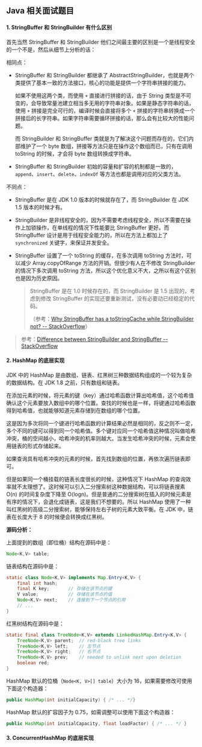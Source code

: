 ## Java 相关面试题目

#### 1. StringBuffer 和 StringBuilder 有什么区别

首先当然 StringBuffer 和 StringBuilder 他们之间最主要的区别是一个是线程安全的一个不是，然后从细节上分析的话：

相同点：

- StringBuffer 和 StringBuilder 都继承了 AbstractStringBuilder，也就是两个类提供了基本一致的方法接口，核心的功能是提供一个字符串拼接的能力。

  如果不使用这两个类，而使用 `+` 直接进行拼接的话，由于 String 类型是不可变的，会导致常量池建立相当多无用的字符串对象。如果是静态字符串的话，使用 `+` 拼接是完全可行的，编译时候会直接将多个 `+` 拼接的字符串转换成一个拼接后的长字符串。如果字符串需要循环拼接的话，那么会有比较大的性能问题。

  而 StringBuilder 和 StringBuffer 类就是为了解决这个问题而存在的，它们内部维护了一个 byte 数组，拼接等方法只是在操作这个数组而已，只有在调用 toString 的时候，才会将 byte 数组转换成字符串。

- StringBuffer 和 StringBuilder 初始的容量和扩容的机制都是一致的，`append`、`insert`、`delete`、`indexOf` 等方法也都是调用对应的父类方法。

不同点：

- StringBuffer 是在 JDK 1.0 版本的时候就存在了，而 StringBuilder 在 JDK 1.5 版本的时候才有。

- StringBuilder 是非线程安全的，因为不需要考虑线程安全，所以不需要在操作上加锁操作，在单线程的情况下性能要比 StringBuffer 更好。而 StringBuffer 设计是用于线程安全能力的，所以在方法上都加上了 `synchronized` 关键字，来保证并发安全。

- StringBuffer 设置了一个 toString 的缓存，在多次调用 toString 方法时，可以减少 Array.copyOfRange 方法的开销。但很少有人在不修改 StringBuilder 的情况下多次调用 toString 方法，所以这个优化意义不大，之所以有这个区别也是因为历史原因。

  > StringBuffer 是在 1.0 时候存在的，而 StringBuilder 是 1.5 出现的，考虑到修改 StringBuffer 的实现还要重新测试，没有必要动已经稳定的代码。
  >
  > （参考：[Why StringBuffer has a toStringCache while StringBuilder not? -- StackOverflow](https://stackoverflow.com/questions/46294579/why-stringbuffer-has-a-tostringcache-while-stringbuilder-not)）

> 参考：[Difference between StringBuilder and StringBuffer -- StackOverflow](https://stackoverflow.com/questions/355089/difference-between-stringbuilder-and-stringbuffer)

#### 2. HashMap 的底层实现

JDK 中的 HashMap 是由数组、链表、红黑树三种数据结构组成的一个较为复杂的数据结构。在 JDK 1.8 之前，只有数组和链表。

在添加元素的时候，将元素的键（key）通过哈希函数计算出哈希值，这个哈希值确认这个元素要放入数组中的哪个位置。查找的时候也是一样，将键通过哈希函数得到哈希值，也就能够知道元素存储到在数组的哪个位置。

这是因为多次将同一个键进行哈希函数的计算结果必然是相同的，反之则不一定，多个不同的键可以得到同一个哈希值。多个键对应同一个哈希值这种情况叫做哈希冲突，桶的空间越小，哈希冲突的机率则越大。当发生哈希冲突的时候，元素会使用链表的形式存储起来。

如果查询具有哈希冲突的元素的时候，首先找到数组的位置，再依次遍历链表即可。

但是如果同一个桶挂载的链表长度很长的时候，这种情况下 HashMap 的查询效率就不太理想了。这时候可以引入二分搜索树这种数据结构，可以将链表搜素 O(n) 的时间复杂度下降至 O(logn)。但是普通的二分搜索树在插入的时候元素是有序的情况下，会退化成链表，这是我们不想要的。所以 HashMap 使用了一种叫红黑树的高级二分搜索树，能够保持左右子树的元素大致平衡。在 JDK 中，链表在长度大于 8 的时候便会转换成红黑树。

**源码分析：**

上面提到的数组（即位桶）结构在源码中是：

```java
Node<K,V> table;
```

链表结构在源码中是：

```java
static class Node<K,V> implements Map.Entry<K,V> {
    final int hash;
    final K key;       // 存储在该节点的键
    V value;           // 存储在该节点的值
    Node<K,V> next;    // 连接到下一个节点的引用
    // ...
}
```

红黑树结构在源码中是：

```java
static final class TreeNode<K,V> extends LinkedHashMap.Entry<K,V> {
    TreeNode<K,V> parent;  // red-black tree links
    TreeNode<K,V> left;    // 左节点
    TreeNode<K,V> right;   // 右节点
    TreeNode<K,V> prev;    // needed to unlink next upon deletion
    boolean red;
}
```

HashMap 默认的位桶（`Node<K, V>[] table`）大小为 16，如果需要修改可使用下面这个构造器：

```java
public HashMap(int initialCapacity) { /* ... */}
```

HashMap 默认的扩容因子为 0.75，如需调整可以使用下面这个构造器：

```java
public HashMap(int initialCapacity, float loadFactor) { /* ... */ }
```



#### 3. ConcurrentHashMap 的底层实现









